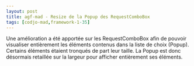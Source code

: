 ```yaml
---
layout: post
title: agf-mad - Resize de la Popup des RequestComboBox
tags: [codjo-mad,framework-1-35]
---
```

Une amélioration a été apportée sur les RequestComboBox afin de pouvoir visualiser entièrement les éléments contenus dans la liste de choix (Popup). Certains éléments étaient tronqués de part leur taille.
La Popup est donc désormais retaillée sur la largeur pour afficher entièrement ses éléments.